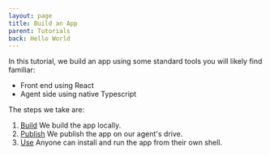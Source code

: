 ```yaml
---
layout: page
title: Build an App
parent: Tutorials
back: Hello World
---
```

In this tutorial, we build an app using some standard tools you will likely
find familiar:

- Front end using React
- Agent side using native Typescript

The steps we take are:
1. [Build](build) We build the app locally.
2. [Publish](publish) We publish the app on our agent's drive.
3. [Use](use) Anyone can install and run the app from their own shell.
